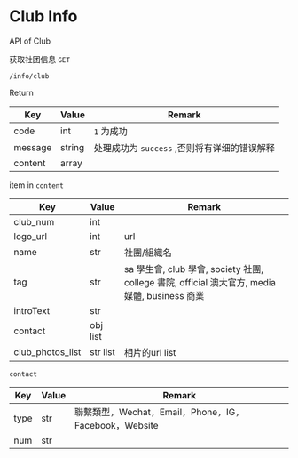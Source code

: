 # Club Info
API of Club

获取社团信息 `GET`
```
/info/club
```
Return

|Key| Value|Remark|
|-|-|-|
|code|int|`1` 为成功|
|message|string|处理成功为 `success` ,否则将有详细的错误解释|
|content|array|

item in `content`

| Key| Value  | Remark|
| --------- | ------ | ---------------------------------------------------------------------------------------------- |
| club_num  | int    |                                                                  |
| logo_url  | int |url|
| name      | str | 社團/組織名                                                                                    |
| tag       | str | sa 學生會, club 學會, society 社團, college 書院, official 澳大官方, media 媒體, business 商業 |
| introText | str |                                                                                       |
| contact   | obj list |                                                                                  |  
| club_photos_list|str list|相片的url list|

`contact`

| Key  | Value  | Remark|
| ---- | ------ | ----------------------------------------------------- |
| type | str | 聯繫類型，Wechat，Email，Phone，IG，Facebook，Website |
| num  | str    ||
